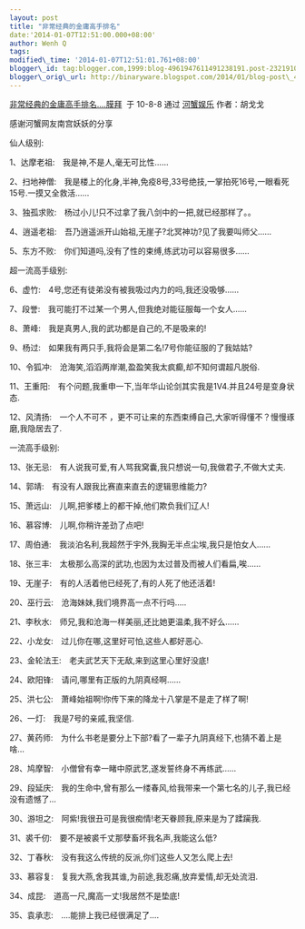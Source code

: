 ```yaml
--- 
layout: post 
title: "非常经典的金庸高手排名" 
date:'2014-01-07T12:51:00.000+08:00' 
author: Wenh Q
tags:
modified\_time: '2014-01-07T12:51:01.761+08:00' 
blogger\_id: tag:blogger.com,1999:blog-4961947611491238191.post-2321910415612856455
blogger\_orig\_url: http://binaryware.blogspot.com/2014/01/blog-post\_4931.html
---
```

[非常经典的金庸高手排名….膜拜](http://hexie.me/2010/08/09/jin-yong-2/)  于
10-8-8 通过 [河蟹娱乐](http://hexie.me/) 作者：胡戈戈



感谢河蟹网友南宫妖妖的分享

仙人级别:

1、达摩老祖:　我是神,不是人,毫无可比性……

2、扫地神僧:　我是楼上的化身,半神,免疫8号,33号绝技,一掌拍死16号,一眼看死15号.一摸又全救活……

3、独孤求败:　杨过小儿!只不过拿了我八剑中的一把,就已经那样了。。　　

4、逍遥老祖:　吾乃逍遥派开山始祖,无崖子?北冥神功?见了我要叫师父……

5、东方不败:　你们知道吗,没有了性的束缚,练武功可以容易很多……



超一流高手级别:

6、虚竹:　4号,您还有徒弟没有被我吸过内力的吗,我还没吸够……

7、段誉:　我可能打不过某一个男人,但我绝对能征服每一个女人……

8、萧峰:　我是真男人,我的武功都是自己的,不是吸来的!

9、杨过:　如果我有两只手,我将会是第二名!7号你能征服的了我姑姑?

10、令狐冲:　沧海笑,滔滔两岸潮,盈盈笑我太疯癫,却不知何谓超凡脱俗.

11、王重阳:　有个问题,我重申一下,当年华山论剑其实我是1V4.并且24号是变身状态.

12、风清扬:　一个人不可不
，更不可让来的东西束缚自己,大家听得懂不？慢慢琢磨,我隐居去了.



一流高手级别:

13、张无忌:　有人说我可爱,有人骂我窝囊,我只想说一句,我做君子,不做大丈夫.

14、郭靖:　有没有人跟我比赛直来直去的逻辑思维能力?

15、萧远山:　儿啊,把爹楼上的都干掉,他们欺负我们辽人!

16、慕容博:　儿啊,你稍许差劲了点吧!

17、周伯通:　我淡泊名利,我超然于宇外,我胸无半点尘埃,我只是怕女人……

18、张三丰:　太极那么高深的武功,也因为太过普及而被人们看扁,唉……

19、无崖子:　有的人活着他已经死了,有的人死了他还活着!

20、巫行云:　沧海妹妹,我们境界高一点不行吗…..

21、李秋水:　师兄,我和沧海一样美丽,还比她更温柔,我不好么……

22、小龙女:　过儿你在哪,这里好可怕,这些人都好恶心.

23、金轮法王:　老夫武艺天下无敌,来到这里心里好没底!

24、欧阳锋:　请问,哪里有正版的九阴真经啊……

25、洪七公:　萧峰始祖啊!你传下来的降龙十八掌是不是走了样了啊!

26、一灯:　我是7号的亲戚,我坚信.

27、黄药师:　为什么书老是要分上下部?看了一辈子九阴真经下,也猜不着上是啥…

28、鸠摩智:　小僧曾有幸一睹中原武艺,遂发誓终身不再练武……

29、段延庆:　我的生命中,曾有那么一缕春风,给我带来一个第七名的儿子,我已经没有遗憾了…

30、游坦之:　阿紫!我很丑可是我很痴情!老天眷顾我,原来是为了蹂躏我.

31、裘千仞:　要不是被裘千丈那孽畜坏我名声,我能这么低?

32、丁春秋:　没有我这么传统的反派,你们这些人又怎么爬上去!

33、慕容复:　复我大燕,舍我其谁,为前途,我忍痛,放弃爱情,却无处流泪.

34、成昆:　道高一尺,魔高一丈!我居然不是垫底!

35、袁承志:　….能排上我已经很满足了….
